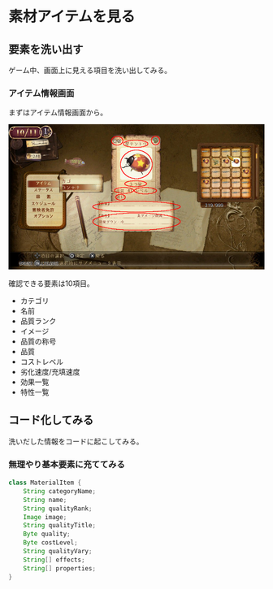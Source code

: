 # 素材アイテムを見る

## 要素を洗い出す

ゲーム中、画面上に見える項目を洗い出してみる。

### アイテム情報画面
まずはアイテム情報画面から。

![素材アイテム](img/materialItem.png)

確認できる要素は10項目。
- カテゴリ
- 名前
- 品質ランク
- イメージ
- 品質の称号
- 品質
- コストレベル
- 劣化速度/充填速度
- 効果一覧
- 特性一覧

## コード化してみる

洗いだした情報をコードに起こしてみる。

### 無理やり基本要素に充ててみる
```java
class MaterialItem {
    String categoryName;
    String name;
    String qualityRank;
    Image image;
    String qualityTitle;
    Byte quality;
    Byte costLevel;
    String qualityVary;
    String[] effects;
    String[] properties;
}
```
